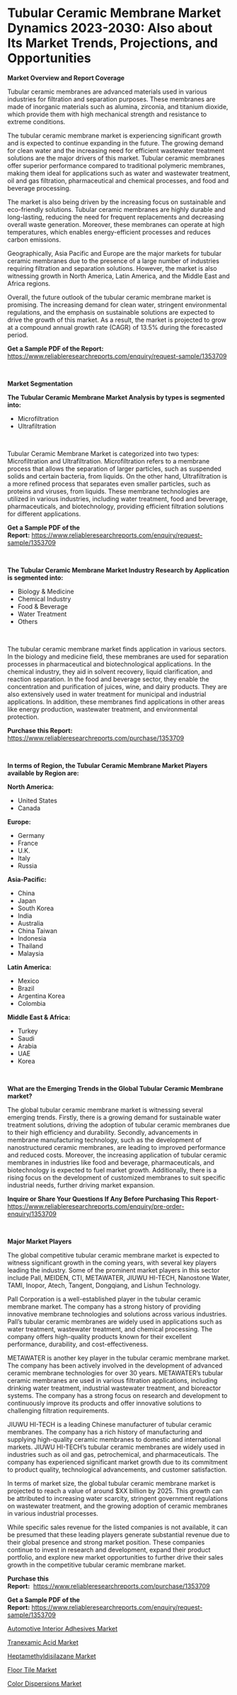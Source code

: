 <p><h1>Tubular Ceramic Membrane Market Dynamics 2023-2030: Also about Its Market Trends, Projections, and Opportunities</h1></p><p><strong>Market Overview and Report Coverage</strong></p>
<p><p>Tubular ceramic membranes are advanced materials used in various industries for filtration and separation purposes. These membranes are made of inorganic materials such as alumina, zirconia, and titanium dioxide, which provide them with high mechanical strength and resistance to extreme conditions.</p><p>The tubular ceramic membrane market is experiencing significant growth and is expected to continue expanding in the future. The growing demand for clean water and the increasing need for efficient wastewater treatment solutions are the major drivers of this market. Tubular ceramic membranes offer superior performance compared to traditional polymeric membranes, making them ideal for applications such as water and wastewater treatment, oil and gas filtration, pharmaceutical and chemical processes, and food and beverage processing.</p><p>The market is also being driven by the increasing focus on sustainable and eco-friendly solutions. Tubular ceramic membranes are highly durable and long-lasting, reducing the need for frequent replacements and decreasing overall waste generation. Moreover, these membranes can operate at high temperatures, which enables energy-efficient processes and reduces carbon emissions.</p><p>Geographically, Asia Pacific and Europe are the major markets for tubular ceramic membranes due to the presence of a large number of industries requiring filtration and separation solutions. However, the market is also witnessing growth in North America, Latin America, and the Middle East and Africa regions.</p><p>Overall, the future outlook of the tubular ceramic membrane market is promising. The increasing demand for clean water, stringent environmental regulations, and the emphasis on sustainable solutions are expected to drive the growth of this market. As a result, the market is projected to grow at a compound annual growth rate (CAGR) of 13.5% during the forecasted period.</p></p>
<p><strong>Get a Sample PDF of the Report:</strong> <a href="https://www.reliableresearchreports.com/enquiry/request-sample/1353709">https://www.reliableresearchreports.com/enquiry/request-sample/1353709</a></p>
<p>&nbsp;</p>
<p><strong>Market Segmentation</strong></p>
<p><strong>The Tubular Ceramic Membrane Market Analysis by types is segmented into:</strong></p>
<p><ul><li>Microfiltration</li><li>Ultrafiltration</li></ul></p>
<p>&nbsp;</p>
<p><p>Tubular Ceramic Membrane Market is categorized into two types: Microfiltration and Ultrafiltration. Microfiltration refers to a membrane process that allows the separation of larger particles, such as suspended solids and certain bacteria, from liquids. On the other hand, Ultrafiltration is a more refined process that separates even smaller particles, such as proteins and viruses, from liquids. These membrane technologies are utilized in various industries, including water treatment, food and beverage, pharmaceuticals, and biotechnology, providing efficient filtration solutions for different applications.</p></p>
<p><strong>Get a Sample PDF of the Report:</strong>&nbsp;<a href="https://www.reliableresearchreports.com/enquiry/request-sample/1353709">https://www.reliableresearchreports.com/enquiry/request-sample/1353709</a></p>
<p>&nbsp;</p>
<p><strong>The Tubular Ceramic Membrane Market Industry Research by Application is segmented into:</strong></p>
<p><ul><li>Biology & Medicine</li><li>Chemical Industry</li><li>Food & Beverage</li><li>Water Treatment</li><li>Others</li></ul></p>
<p>&nbsp;</p>
<p><p>The tubular ceramic membrane market finds application in various sectors. In the biology and medicine field, these membranes are used for separation processes in pharmaceutical and biotechnological applications. In the chemical industry, they aid in solvent recovery, liquid clarification, and reaction separation. In the food and beverage sector, they enable the concentration and purification of juices, wine, and dairy products. They are also extensively used in water treatment for municipal and industrial applications. In addition, these membranes find applications in other areas like energy production, wastewater treatment, and environmental protection.</p></p>
<p><strong>Purchase this Report:</strong>&nbsp; <a href="https://www.reliableresearchreports.com/purchase/1353709">https://www.reliableresearchreports.com/purchase/1353709</a></p>
<p>&nbsp;</p>
<p><strong>In terms of Region, the Tubular Ceramic Membrane Market Players available by Region are:</strong></p>
<p>
    <p> <strong> North America: </strong>
        <ul>
            <li>United States</li>
            <li>Canada</li>
        </ul>
        </p> 
    <p> <strong> Europe: </strong>
        <ul>
            <li>Germany</li>
            <li>France</li>
            <li>U.K.</li>
            <li>Italy</li>
            <li>Russia</li>
        </ul>
        </p> 
    <p> <strong> Asia-Pacific: </strong>
        <ul>
            <li>China</li>
            <li>Japan</li>
            <li>South Korea</li>
            <li>India</li>
            <li>Australia</li>
            <li>China Taiwan</li>
            <li>Indonesia</li>
            <li>Thailand</li>
            <li>Malaysia</li>
        </ul>
        </p> 
    <p> <strong> Latin America: </strong>
        <ul>
            <li>Mexico</li>
            <li>Brazil</li>
            <li>Argentina Korea</li>
            <li>Colombia</li>
        </ul>
        </p> 
    <p> <strong> Middle East & Africa: </strong>
        <ul>
            <li>Turkey</li>
            <li>Saudi</li>
            <li>Arabia</li>
            <li>UAE</li>
            <li>Korea</li>
        </ul>
    </p>
    </p>
<p>&nbsp;</p>
<p><strong>What are the Emerging Trends in the Global Tubular Ceramic Membrane market?</strong></p>
<p><p>The global tubular ceramic membrane market is witnessing several emerging trends. Firstly, there is a growing demand for sustainable water treatment solutions, driving the adoption of tubular ceramic membranes due to their high efficiency and durability. Secondly, advancements in membrane manufacturing technology, such as the development of nanostructured ceramic membranes, are leading to improved performance and reduced costs. Moreover, the increasing application of tubular ceramic membranes in industries like food and beverage, pharmaceuticals, and biotechnology is expected to fuel market growth. Additionally, there is a rising focus on the development of customized membranes to suit specific industrial needs, further driving market expansion.</p></p>
<p><strong>Inquire or Share Your Questions If Any Before Purchasing This Report</strong>- <a href="https://www.reliableresearchreports.com/enquiry/pre-order-enquiry/1353709">https://www.reliableresearchreports.com/enquiry/pre-order-enquiry/1353709</a></p>
<p>&nbsp;</p>
<p><strong>Major Market Players</strong></p>
<p><p>The global competitive tubular ceramic membrane market is expected to witness significant growth in the coming years, with several key players leading the industry. Some of the prominent market players in this sector include Pall, MEIDEN, CTI, METAWATER, JIUWU HI-TECH, Nanostone Water, TAMI, Inopor, Atech, Tangent, Dongqiang, and Lishun Technology.</p><p>Pall Corporation is a well-established player in the tubular ceramic membrane market. The company has a strong history of providing innovative membrane technologies and solutions across various industries. Pall’s tubular ceramic membranes are widely used in applications such as water treatment, wastewater treatment, and chemical processing. The company offers high-quality products known for their excellent performance, durability, and cost-effectiveness.</p><p>METAWATER is another key player in the tubular ceramic membrane market. The company has been actively involved in the development of advanced ceramic membrane technologies for over 30 years. METAWATER’s tubular ceramic membranes are used in various filtration applications, including drinking water treatment, industrial wastewater treatment, and bioreactor systems. The company has a strong focus on research and development to continuously improve its products and offer innovative solutions to challenging filtration requirements.</p><p>JIUWU HI-TECH is a leading Chinese manufacturer of tubular ceramic membranes. The company has a rich history of manufacturing and supplying high-quality ceramic membranes to domestic and international markets. JIUWU HI-TECH’s tubular ceramic membranes are widely used in industries such as oil and gas, petrochemical, and pharmaceuticals. The company has experienced significant market growth due to its commitment to product quality, technological advancements, and customer satisfaction.</p><p>In terms of market size, the global tubular ceramic membrane market is projected to reach a value of around $XX billion by 2025. This growth can be attributed to increasing water scarcity, stringent government regulations on wastewater treatment, and the growing adoption of ceramic membranes in various industrial processes.</p><p>While specific sales revenue for the listed companies is not available, it can be presumed that these leading players generate substantial revenue due to their global presence and strong market position. These companies continue to invest in research and development, expand their product portfolio, and explore new market opportunities to further drive their sales growth in the competitive tubular ceramic membrane market.</p></p>
<p><strong>Purchase this Report:</strong>&nbsp;&nbsp;<a href="https://www.reliableresearchreports.com/purchase/1353709">https://www.reliableresearchreports.com/purchase/1353709</a></p>
<p></p>
<p><strong>Get a Sample PDF of the Report:</strong>&nbsp;<a href="https://www.reliableresearchreports.com/enquiry/request-sample/1353709">https://www.reliableresearchreports.com/enquiry/request-sample/1353709</a></p>
<p><p><a href="https://github.com/ChiragRp1/Market-Research-Report-List-2/blob/main/automotive-interior-adhesives-market.md">Automotive Interior Adhesives Market</a></p><p><a href="https://github.com/Chiragrp24/Market-Research-Report-List-2/blob/main/tranexamic-acid-market.md">Tranexamic Acid Market</a></p><p><a href="https://github.com/Chiragrp22/Market-Research-Report-List-2/blob/main/heptamethyldisilazane-market.md">Heptamethyldisilazane Market</a></p><p><a href="https://github.com/Chiragrp23/Market-Research-Report-List-2/blob/main/floor-tile-market.md">Floor Tile Market</a></p><p><a href="https://github.com/ChiragRP21/Market-Research-Report-List-2/blob/main/color-dispersions-market.md">Color Dispersions Market</a></p></p>
